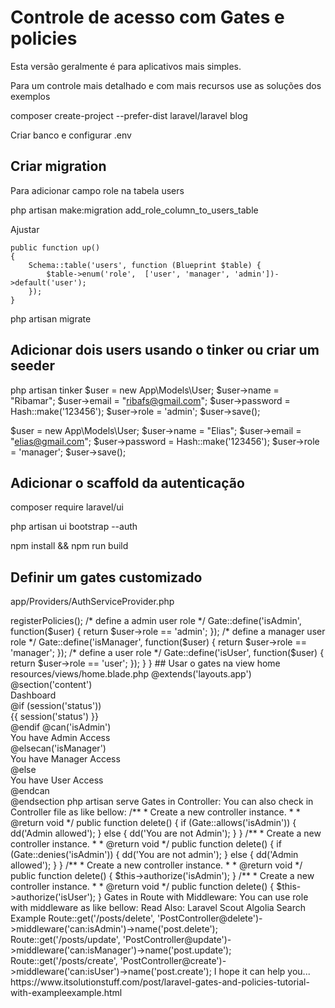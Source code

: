 # Controle de acesso com Gates e policies

Esta versão geralmente é para aplicativos mais simples.

Para um controle mais detalhado e com mais recursos use as soluções dos exemplos

composer create-project --prefer-dist laravel/laravel blog

Criar banco e configurar .env

## Criar migration

Para adicionar campo role na tabela users

php artisan make:migration add_role_column_to_users_table

Ajustar

    public function up()
    {
        Schema::table('users', function (Blueprint $table) {
            $table->enum('role',  ['user', 'manager', 'admin'])->default('user');
        });
    }


php artisan migrate

## Adicionar dois users usando o tinker ou criar um seeder

php artisan tinker
$user = new App\Models\User;
$user->name = "Ribamar";
$user->email = "ribafs@gmail.com";
$user->password = Hash::make('123456');
$user->role = 'admin';
$user->save();

$user = new App\Models\User;
$user->name = "Elias";
$user->email = "elias@gmail.com";
$user->password = Hash::make('123456');
$user->role = 'manager';
$user->save();


## Adicionar o scaffold da autenticação

composer require laravel/ui

php artisan ui bootstrap --auth

npm install && npm run build

## Definir um gates customizado

app/Providers/AuthServiceProvider.php

<?php
namespace App\Providers;
  
use Illuminate\Foundation\Support\Providers\AuthServiceProvider as ServiceProvider;
use Illuminate\Support\Facades\Gate;
  
class AuthServiceProvider extends ServiceProvider
{
    protected $policies = [
            
    ];
  
    public function boot()
    {
        $this->registerPolicies();
   
        /* define a admin user role */
        Gate::define('isAdmin', function($user) {
           return $user->role == 'admin';
        });
       
        /* define a manager user role */
        Gate::define('isManager', function($user) {
            return $user->role == 'manager';
        });
      
        /* define a user role */
        Gate::define('isUser', function($user) {
            return $user->role == 'user';
        });
    }
}

## Usar o gates na view home

resources/views/home.blade.php
@extends('layouts.app')
  
@section('content')
<div class="container">
    <div class="row justify-content-center">
        <div class="col-md-8">
            <div class="card">
                <div class="card-header">Dashboard</div>
   
                <div class="card-body">
                    @if (session('status'))
                        <div class="alert alert-success" role="alert">
                            {{ session('status') }}
                        </div>
                    @endif
  
                    @can('isAdmin')
                        <div class="btn btn-success btn-lg">
                          You have Admin Access
                        </div>
                    @elsecan('isManager')
                        <div class="btn btn-primary btn-lg">
                          You have Manager Access
                        </div>
                    @else
                        <div class="btn btn-info btn-lg">
                          You have User Access
                        </div>
                    @endcan
  
                </div>
            </div>
        </div>
    </div>
</div>
@endsection

php artisan serve


Gates in Controller:
You can also check in Controller file as like bellow:
/**
 * Create a new controller instance.
 *
 * @return void
 */
public function delete()
{
    if (Gate::allows('isAdmin')) {
        dd('Admin allowed');
    } else {
        dd('You are not Admin');
    }
}
/**
 * Create a new controller instance.
 *
 * @return void
 */
public function delete()
{
    if (Gate::denies('isAdmin')) {
        dd('You are not admin');
    } else {
        dd('Admin allowed');
    }
}
/**
 * Create a new controller instance.
 *
 * @return void
 */
public function delete()
{
    $this->authorize('isAdmin');
}
/**
 * Create a new controller instance.
 *
 * @return void
 */
public function delete()
{
    $this->authorize('isUser');
}
Gates in Route with Middleware:
You can use role with middleware as like bellow:
Read Also: Laravel Scout Algolia Search Example
Route::get('/posts/delete', 'PostController@delete')->middleware('can:isAdmin')->name('post.delete');
  
Route::get('/posts/update', 'PostController@update')->middleware('can:isManager')->name('post.update');
  
Route::get('/posts/create', 'PostController@create')->middleware('can:isUser')->name('post.create');
I hope it can help you...

https://www.itsolutionstuff.com/post/laravel-gates-and-policies-tutorial-with-exampleexample.html

